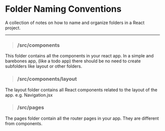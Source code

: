 # Folder Naming Conventions

A collection of notes on how to name and organize folders in a React project.

---

> ### /src/components
This folder contains all the components in your react app. In a simple and barebones app, (like a todo app) there should be no need to create subfolders like layout or other folders.

> ### /src/components/layout
The layout folder contains all React components related to the layout of the app.
e.g. Navigation.jsx

> ### /src/pages
The pages folder contain all the router pages in your app. They are different from components.

